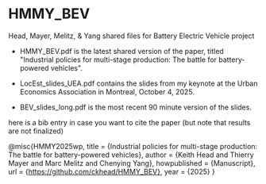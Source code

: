 # HMMY_BEV
Head, Mayer, Melitz, & Yang shared files for Battery Electric Vehicle project

- HMMY_BEV.pdf is the latest shared version of the paper, titled "Industrial policies for multi-stage production: The battle for battery-powered vehicles".

- LocEst_slides_UEA.pdf contains the slides from my keynote at the Urban Economics Association in Montreal, October 4, 2025.

- BEV_slides_long.pdf is the most recent 90 minute version of the slides.

here is a bib entry in case you want to cite the paper (but note that results are not finalized)

@misc{HMMY2025wp,
  title        = {Industrial policies for multi-stage production: The battle for battery-powered vehicles},
  author       = {Keith Head and Thierry Mayer and Marc Melitz and Chenying Yang},
  howpublished = {Manuscript},
  url = {https://github.com/ckhead/HMMY_BEV},
  year         = {2025}
}
